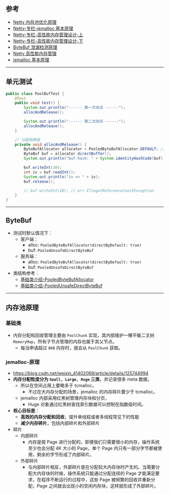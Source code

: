 ## 参考
- [Netty 内存池优化原理](https://lanchestios.github.io/2021/01/13/Netty-内存池优化原理/)
- [Netty-专栏-jemalloc 基本原理](https://learn.lianglianglee.com/专栏/Netty%20核心原理剖析与%20RPC%20实践-完/12%20%20他山之石：高性能内存分配器%20jemalloc%20基本原理.md)
- [Netty-专栏-高性能内存管理设计-上](https://learn.lianglianglee.com/专栏/Netty%20核心原理剖析与%20RPC%20实践-完/13%20%20举一反三：Netty%20高性能内存管理设计（上）.md)
- [Netty-专栏-高性能内存管理设计-下](https://learn.lianglianglee.com/专栏/Netty%20核心原理剖析与%20RPC%20实践-完/14%20%20举一反三：Netty%20高性能内存管理设计（下）.md)
- [ByteBuf 泄漏检测原理](https://github.com/doocs/source-code-hunter/blob/main/docs/Netty/Netty技术细节源码分析/ByteBuf的内存泄漏原因与检测原理.md)
- [Netty 高性能内存管理](https://www.51cto.com/article/608695.html)
- [jemalloc 基本原理](https://blog.csdn.net/weixin_41402069/article/details/125744994)


---
## 单元测试
```java
public class PoolBufTest {
    @Test
    public void test() {
        System.out.println("------ 第一次测试 ------");
        allocAndRelease();

        System.out.println("------ 第二次测试 ------");
        allocAndRelease();
    }

    // 分配和释放
    private void allocAndRelease() {
        ByteBufAllocator allocator = PooledByteBufAllocator.DEFAULT; // 可用 ByteBufAllocator.DEFAULT 获取
        ByteBuf buf = allocator.directBuffer();
        System.out.println("buf-hash: " + System.identityHashCode(buf)); // 第 2 次没有创建新的

        buf.writeInt(10);
        int iv = buf.readInt();
        System.out.println("iv => " + iv);
        buf.release();

        // buf.writeInt(10); // err IllegalReferenceCountException
    }
}
```


---
## ByteBuf
- 测试时默认情况下：
  - 客户端：
    - alloc: `PooledByteBufAllocator(directByDefault: true)`
    - buf: `PooledUnsafeDirectByteBuf`
  - 服务端：
    - alloc: `PooledByteBufAllocator(directByDefault: true)`
    - buf: `PooledUnsafeDirectByteBuf`
- 类结构参考：
  - [基础类介绍-PooledByteBufAllocator](基础类介绍.md#PooledByteBufAllocator)
  - [基础类介绍-PooledUnsafeDirectByteBuf](基础类介绍.md#PooledUnsafeDirectByteBuf)


---
## 内存池原理
### 基础类
- 内存分配和回收管理主要由 `PoolChunk` 实现，其内部维护一棵平衡二叉树 `MemoryMap`，所有子节点管理的内存也属于其父节点。
  - 每当申请超过 `8KB` 内存时，就会从 `PoolChunk` 获取。

### jemalloc-原理
- https://blog.csdn.net/weixin_41402069/article/details/125744994
- **内存分配粒度分为 `Small, Large, Huge` 三类**，并记录很多 meta 数据，
  - 所以在空间占用上要略多于 tcmalloc，
    - 不过在大内存分配的场景，jemalloc 的内存碎片要少于 tcmalloc。
  - jemalloc 内部采用红黑树管理内存块和分页，
    - Huge 对象通过红黑树查找索引数据可以控制在指数级时间。
- **核心目标是**：
  - **高效的内存分配和回收**，提升单线程或者多线程常见下的性能
  - **减少内存碎片**，包括内部碎片和外部碎片
- 碎片
  - 内部碎片
    - 内存是按 Page 进行分配的，即便我们只需要很小的内存，操作系统至少也会分配 4K 大小的 Page，单个 Page 内只有一部分字节都被使用，剩余的字节形成了内部碎片。
  - 外部碎片
    - 与内部碎片相反，外部碎片是在分配较大内存块时产生的。当需要分配大内存块的时候，操作系统只能通过分配连续的 Page 才能满足要求，在程序不断运行的过程中，这些 Page 被频繁的回收并重新分配，Page 之间就会出现小的空闲内存块，这样就形成了外部碎片。